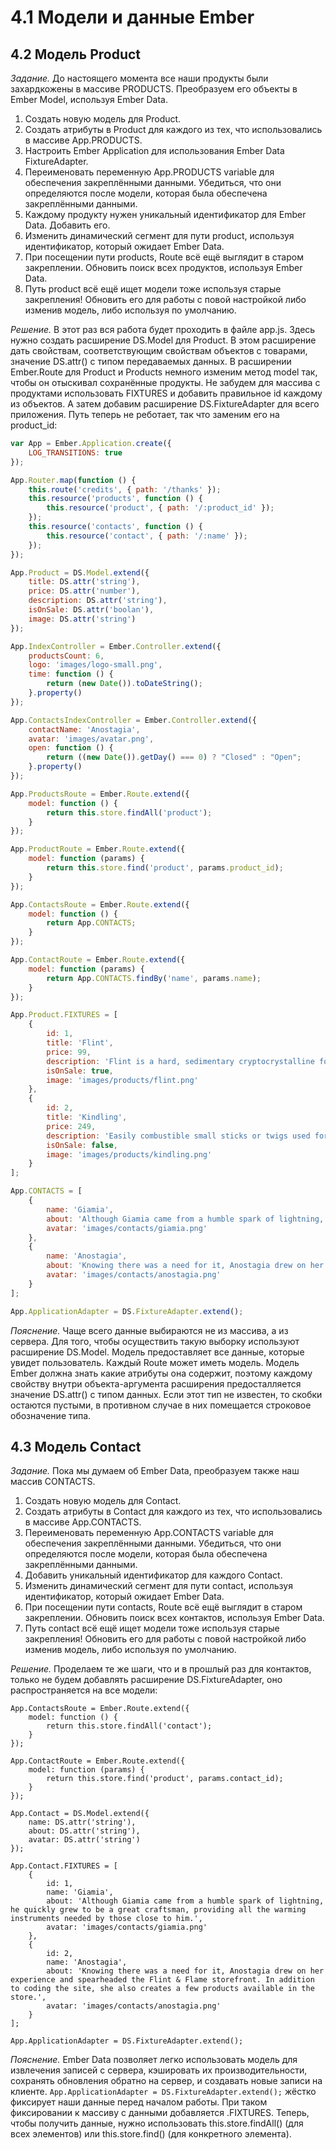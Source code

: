 # 4.1 Модели и данные Ember

## 4.2 Модель Product

_Задание._
До настоящего момента все наши продукты были захардкожены в массиве PRODUCTS. Преобразуем его объекты в Ember Model, используя Ember Data.   
1) Создать новую модель для Product.   
2) Создать атрибуты в Product для каждого из тех, что использовались в массиве App.PRODUCTS.   
3) Настроить Ember Application для использования Ember Data FixtureAdapter.   
4) Переименовать переменную App.PRODUCTS variable для обеспечения закреплёнными данными. Убедиться, что они определяются после модели, которая была обеспечена закреплёнными данными.    
5) Каждому продукту нужен уникальный идентификатор для Ember Data. Добавить его.   
6) Изменить динамический сегмент для пути product, используя идентификатор, который ожидает Ember Data.   
7) При посещении пути products, Route всё ещё выглядит в старом закреплении. Обновить поиск всех продуктов, используя Ember Data.   
8) Путь product всё ещё ищет модели тоже используя старые закрепления! Обновить его для работы с повой настройкой либо изменив модель, либо используя по умолчанию.  

_Решение._
В этот раз вся работа будет проходить в файле app.js. Здесь нужно создать расширение DS.Model для Product. В этом расширение дать свойствам, соответствующим свойствам объектов с товарами, значение DS.attr() с типом передаваемых данных. В расширении Ember.Route для Product и Products немного изменим метод model так, чтобы он отыскивал сохранённые продукты. Не забудем для массива с продуктами использовать FIXTURES и добавить правильное id каждому из объектов. А затем добавим расширение DS.FixtureAdapter для всего приложения. Путь теперь не реботает, так что заменим его на product_id:
```javascript
var App = Ember.Application.create({
    LOG_TRANSITIONS: true
});

App.Router.map(function () {
    this.route('credits', { path: '/thanks' });
    this.resource('products', function () {
        this.resource('product', { path: '/:product_id' });
    });
    this.resource('contacts', function () {
        this.resource('contact', { path: '/:name' });
    });
});

App.Product = DS.Model.extend({
    title: DS.attr('string'),
    price: DS.attr('number'),
    description: DS.attr('string'),
    isOnSale: DS.attr('boolan'),
    image: DS.attr('string')
});

App.IndexController = Ember.Controller.extend({
    productsCount: 6,
    logo: 'images/logo-small.png',
    time: function () {
        return (new Date()).toDateString();
    }.property()
});

App.ContactsIndexController = Ember.Controller.extend({
    contactName: 'Anostagia',
    avatar: 'images/avatar.png',
    open: function () {
        return ((new Date()).getDay() === 0) ? "Closed" : "Open";
    }.property()
});

App.ProductsRoute = Ember.Route.extend({
    model: function () {
        return this.store.findAll('product');
    }
});

App.ProductRoute = Ember.Route.extend({
    model: function (params) {
        return this.store.find('product', params.product_id);
    }
});

App.ContactsRoute = Ember.Route.extend({
    model: function () {
        return App.CONTACTS;
    }
});

App.ContactRoute = Ember.Route.extend({
    model: function (params) {
        return App.CONTACTS.findBy('name', params.name);
    }
});

App.Product.FIXTURES = [
    {
        id: 1,
        title: 'Flint',
        price: 99,
        description: 'Flint is a hard, sedimentary cryptocrystalline form of the mineral quartz, categorized as a variety of chert.',
        isOnSale: true,
        image: 'images/products/flint.png'
    },
    {
        id: 2,
        title: 'Kindling',
        price: 249,
        description: 'Easily combustible small sticks or twigs used for starting a fire.',
        isOnSale: false,
        image: 'images/products/kindling.png'
    }
];

App.CONTACTS = [
    {
        name: 'Giamia',
        about: 'Although Giamia came from a humble spark of lightning, he quickly grew to be a great craftsman, providing all the warming instruments needed by those close to him.',
        avatar: 'images/contacts/giamia.png'
    },
    {
        name: 'Anostagia',
        about: 'Knowing there was a need for it, Anostagia drew on her experience and spearheaded the Flint & Flame storefront. In addition to coding the site, she also creates a few products available in the store.',
        avatar: 'images/contacts/anostagia.png'
    }
];

App.ApplicationAdapter = DS.FixtureAdapter.extend();
```

_Пояснение._
Чаще всего данные выбираются не из массива, а из сервера. Для того, чтобы осуществить такую выборку используют расширение DS.Model. Модель предоставляет все данные, которые увидет пользователь. Каждый Route может иметь модель. Модель Ember должна знать какие атрибуты она содержит, поэтому каждому свойству внутри объекта-аргумента расширения предосталляется значение DS.attr() с типом данных. Если этот тип не известен, то скобки остаются пустыми, в противном случае в них помещается строковое обозначение типа.    

## 4.3 Модель Contact

_Задание._
Пока мы думаем об Ember Data, преобразуем также наш массив CONTACTS.   
1) Создать новую модель для Contact.   
2) Создать атрибуты в Contact для каждого из тех, что использовались в массиве App.CONTACTS.   
3) Переименовать переменную App.CONTACTS variable для обеспечения закреплёнными данными. Убедиться, что они определяются после модели, которая была обеспечена закреплёнными данными.    
4) Добавить уникальный идентификатор для каждого Contact.
5) Изменить динамический сегмент для пути contact, используя идентификатор, который ожидает Ember Data.   
6) При посещении пути contacts, Route всё ещё выглядит в старом закреплении. Обновить поиск всех контактов, используя Ember Data.   
8) Путь contact всё ещё ищет модели тоже используя старые закрепления! Обновить его для работы с повой настройкой либо изменив модель, либо используя по умолчанию.   

_Решение._
Проделаем те же шаги, что и в прошлый раз для контактов, только не будем добавлять расширение DS.FixtureAdapter, оно распространяется на все модели:
```javascrit
App.ContactsRoute = Ember.Route.extend({
    model: function () {
        return this.store.findAll('contact');
    }
});

App.ContactRoute = Ember.Route.extend({
    model: function (params) {
        return this.store.find('product', params.contact_id);
    }
});

App.Contact = DS.Model.extend({
    name: DS.attr('string'),
    about: DS.attr('string'),
    avatar: DS.attr('string')
});

App.Contact.FIXTURES = [
    {
        id: 1,
        name: 'Giamia',
        about: 'Although Giamia came from a humble spark of lightning, he quickly grew to be a great craftsman, providing all the warming instruments needed by those close to him.',
        avatar: 'images/contacts/giamia.png'
    },
    {
        id: 2,
        name: 'Anostagia',
        about: 'Knowing there was a need for it, Anostagia drew on her experience and spearheaded the Flint & Flame storefront. In addition to coding the site, she also creates a few products available in the store.',
        avatar: 'images/contacts/anostagia.png'
    }
];

App.ApplicationAdapter = DS.FixtureAdapter.extend();
```

_Пояснение._
Ember Data позволяет легко использовать модель для извлечения записей с сервера, кэшировать их производительности, сохранять обновления обратно на сервер, и создавать новые записи на клиенте. `App.ApplicationAdapter = DS.FixtureAdapter.extend();` жёстко фиксирует наши данные перед началом работы. При таком фиксировании к массиву с данными добавляется .FIXTURES. Теперь, чтобы получить данные, нужно использовать this.store.findAll() (для всех элементов) или this.store.find() (для конкретного элемента).